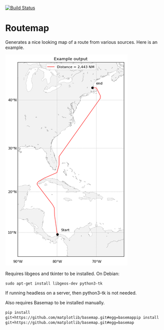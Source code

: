 [![Build Status](https://travis-ci.org/vascowhite/routemap.svg?branch=master)](https://travis-ci.org/vascowhite/routemap)

# Routemap

Generates a nice looking map of a route from various sources. Here is an 
example.

![Example Output](docs/example.png)

Requires libgeos and tkinter to be installed. On Debian:

    sudo apt-get install libgeos-dev python3-tk

If running headless on a server, then python3-tk is not needed.

Also requires Basemap to be installed manually.

    pip install git+https://github.com/matplotlib/basemap.git#egg=basemappip install git+https://github.com/matplotlib/basemap.git#egg=basemap